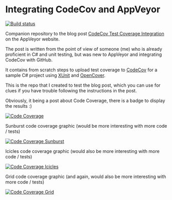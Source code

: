 # Integrating CodeCov and AppVeyor 

[![Build status](https://ci.appveyor.com/api/projects/status/d88f1y3p20cudhfc?svg=true)](https://ci.appveyor.com/project/ceddlyburge/codecov-on-appveyor)


Companion repository to the blog post [CodeCov Test Coverage Integration](https://www.appveyor.com/blog/2017/03/17/codecov/) on the AppVeyor website.

The post is written from the point of view of someone (me) who is already proficient in C# and unit testing, but was new to AppVeyor and integrating CodeCov with GitHub.

It contains from scratch steps to upload test coverage to [CodeCov](http://codecov.io/) for a sample C# project using [XUnit](https://xunit.github.io/) and [OpenCover](https://github.com/OpenCover/opencover). 

This is the repo that I created to test the blog post, which you can use for clues if you have trouble following the instructions in the post.

Obviously, it being a post about Code Coverage, there is a badge to display the results :)

[![Code Coverage](https://codecov.io/gh/ceddlyburge/codecov-on-appveyor/coverage.svg)](https://codecov.io/gh/ceddlyburge/codecov-on-appveyor)

Sunburst code coverage graphic (would be more interesting with more code / tests)

[![Code Coverage Sunburst](https://codecov.io/gh/ceddlyburge/codecov-on-appveyor/branch/master/graphs/sunburst.svg)](https://codecov.io/gh/ceddlyburge/codecov-on-appveyor/branch/master/graphs/sunburst.svg)

Icicles code coverage graphic (would also be more interesting with more code / tests)

[![Code Coverage Icicles](https://codecov.io/gh/ceddlyburge/codecov-on-appveyor/branch/master/graphs/icicle.svg)](https://codecov.io/gh/ceddlyburge/codecov-on-appveyor/branch/master/graphs/icicle.svg)

Grid code coverage graphic (and again, would also be more interesting with more code / tests)

[![Code Coverage Grid](https://codecov.io/gh/ceddlyburge/codecov-on-appveyor/branch/master/graphs/tree.svg)](https://codecov.io/gh/ceddlyburge/codecov-on-appveyor/branch/master/graphs/tree.svg)
